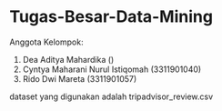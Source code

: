 # Tugas-Besar-Data-Mining
Anggota Kelompok:
1. Dea Aditya Mahardika ()
2. Cyntya Maharani Nurul Istiqomah (3311901040)
3. Rido Dwi Mareta (3311901057)

dataset yang digunakan adalah tripadvisor_review.csv
